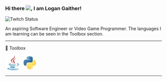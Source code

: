 ### Hi there <img src="https://raw.githubusercontent.com/MartinHeinz/MartinHeinz/master/wave.gif" width="30px">, I am Logan Gaither!
![Twitch Status](https://img.shields.io/twitch/status/loganispg?style=for-the-badge)

An aspiring Software Engineer or Video Game Programmer. The languages I am learning can be seen in the Toolbox section.

---
<!--https://github.com/devicons/devicon-->
🧰 Toolbox

<img src="https://github.com/devicons/devicon/blob/master/icons/java/java-original.svg" alt="Java" width="50" height="50"> <img src="https://github.com/devicons/devicon/blob/master/icons/python/python-original.svg" alt="Python" width="50" height="50">

---
<!--
Here are some ideas to get you started:
- 🔭 I’m currently working on ...
- 🌱 I’m currently learning ...
- 👯 I’m looking to collaborate on ...
- 🤔 I’m looking for help with ...
- 💬 Ask me about ...
- 📫 How to reach me: ...
- 😄 Pronouns: ...
- ⚡ Fun fact: ...
-->
